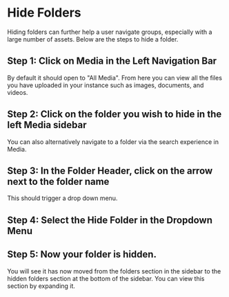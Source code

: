 # Hide Folders

Hiding folders can further help a user navigate groups, especially with a large number of assets. Below are the steps to hide a folder.&#x20;

## Step 1: Click on Media in the Left Navigation Bar

By default it should open to "All Media". From here you can view all the files you have uploaded in your instance such as images, documents, and videos.

## Step 2: Click on the folder you wish to hide in the left Media sidebar

You can also alternatively navigate to a folder via the search experience in Media.

## Step 3: In the Folder Header, click on the arrow next to the folder name

This should trigger a drop down menu.&#x20;

## Step 4: Select the Hide Folder in the Dropdown Menu

## Step 5: Now your folder is hidden.&#x20;

You will see it has now moved from the folders section in the sidebar to the hidden folders section at the bottom of the sidebar. You can view this section by expanding it.&#x20;
